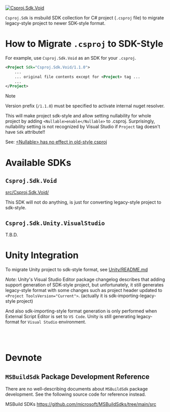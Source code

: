[![Csproj.Sdk.Void](https://img.shields.io/nuget/v/csproj.sdk.void?label=Csproj.Sdk.Void)](https://www.nuget.org/packages/Csproj.Sdk.Void/)


`Csproj.Sdk` is msbuild SDK collection for C# project (`.csproj` file) to migrate legacy-style project to newer SDK-style format.

# How to Migrate `.csproj` to SDK-Style

For example, use `Csproj.Sdk.Void` as an SDK for your `.csproj`.

```xml
<Project Sdk="Csproj.Sdk.Void/1.1.0">
    ...
    ... original file contents except for <Project> tag ...
    ...
</Project>
```

> [!NOTE]
> Version prefix (`/1.1.0`) must be specified to activate internal nuget resolver.

This will make project sdk-style and allow setting nullability for whole project by adding `<Nullable>enable</Nullable>` to .csproj.
Surprisingly, nullability setting is not recognized by Visual Studio if `Project` tag doesn't have `Sdk` attribute!!

See: [\<Nullable> has no effect in old-style csproj](https://github.com/dotnet/project-system/issues/5551)



# Available SDKs

## `Csproj.Sdk.Void`

[src/Csproj.Sdk.Void/](src/Csproj.Sdk.Void/)

This SDK will not do anything, is just for converting legacy-style project to sdk-style.


## `Csproj.Sdk.Unity.VisualStudio`

T.B.D.



# Unity Integration

To migrate Unity project to sdk-style format, see [Unity/README.md](Unity/README.md)

*Note*: Unity's Visual Studio Editor package changelog describes that adding support generation of SDK-style project, but unfortunately, it still generates legacy-style format with some changes such as project header updated to `<Project ToolsVersion="Current">`. (actually it is sdk-importing-legacy-style project)

And also sdk-importing-style format generation is only performed when External Script Editor is set to `VS Code`.
Unity is still generating legacy-format for `Visual Studio` environment.



&nbsp;  
&nbsp;  

# Devnote

## `MSBuildSdk` Package Development Reference

There are no well-describing documents about `MSBuildSdk` package development. See the following source code for reference instead.

MSBuild SDKs
https://github.com/microsoft/MSBuildSdks/tree/main/src
